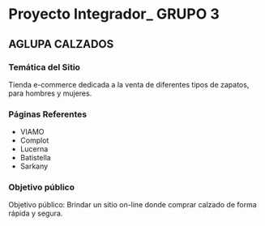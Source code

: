 <h1>Proyecto Integrador_ GRUPO 3</h1>
<h2>AGLUPA CALZADOS</h2>
<h3>Temática del Sitio</h3>
<p>Tienda e-commerce dedicada a la venta de diferentes tipos de zapatos, para hombres y mujeres.</p>
<h3>Páginas Referentes</h3>
<ul>
  <li>VIAMO</li>
  <li>Complot</li>
  <li>Lucerna</li>
  <li>Batistella</li>
  <li>Sarkany</li>
</ul>
<h3>Objetivo público</h3>
Objetivo público: Brindar un sitio on-line donde comprar calzado de forma rápida y segura.
